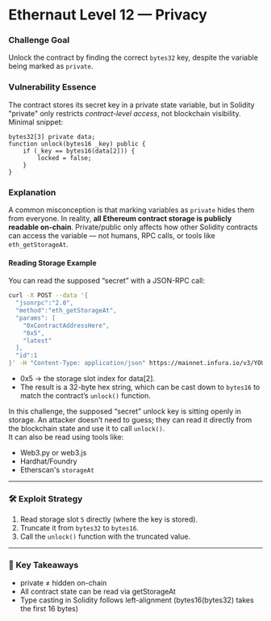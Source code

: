 # Ethernaut Level 12 — Privacy
### Challenge Goal
Unlock the contract by finding the correct `bytes32` key, despite the variable being marked as `private`.

### Vulnerability Essence
The contract stores its secret key in a private state variable, but in Solidity "private" only restricts *contract-level access*, not blockchain visibility.  
Minimal snippet:
```solidity
bytes32[3] private data;
function unlock(bytes16 _key) public {
    if (_key == bytes16(data[2])) {
        locked = false;
    }
}
```
### Explanation
A common misconception is that marking variables as `private` hides them from everyone. In reality, **all Ethereum contract storage is publicly readable on-chain**. Private/public only affects how other Solidity contracts can access the variable — not humans, RPC calls, or tools like `eth_getStorageAt`.

#### Reading Storage Example
You can read the supposed “secret” with a JSON-RPC call:
```bash
curl -X POST --data '{
  "jsonrpc":"2.0",
  "method":"eth_getStorageAt",
  "params": [
    "0xContractAddressHere",
    "0x5", 
    "latest"
  ],
  "id":1
}' -H "Content-Type: application/json" https://mainnet.infura.io/v3/YOUR_API_KEY
```
- 0x5 → the storage slot index for data[2].
- The result is a 32-byte hex string, which can be cast down to `bytes16` to match the contract’s `unlock()` function.

In this challenge, the supposed “secret” unlock key is sitting openly in storage. An attacker doesn’t need to guess; they can read it directly from the blockchain state and use it to call `unlock()`.  
It can also be read using tools like:
- Web3.py or web3.js
- Hardhat/Foundry
- Etherscan's `storageAt`

---
### 🛠️ Exploit Strategy
1. Read storage slot `5` directly (where the key is stored).
2. Truncate it from `bytes32` to `bytes16`.
3. Call the `unlock()` function with the truncated value.

---
### 🧩 Key Takeaways
- private ≠ hidden on-chain
- All contract state can be read via getStorageAt
- Type casting in Solidity follows left-alignment (bytes16(bytes32) takes the first 16 bytes)
